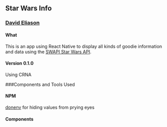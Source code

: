 ## Star Wars Info
### [David Eliason](http://www.davethemaker.com)

#### What
This is an app using React Native to display all kinds of goodie information and data using the [SWAPI Star Wars API](https://swapi.co/).

#### Version 0.1.0 
Using CRNA

###Components and Tools Used

#### NPM
[donenv](https://www.npmjs.com/package/react-native-dotenv) for hiding values from prying eyes

#### Components
<Text>
<Image>
<ImageBackground>
<View>
<Stylesheet>